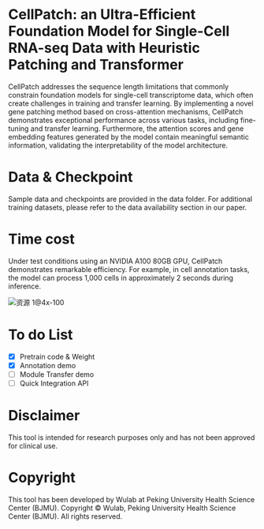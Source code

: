 # CellPatch: an Ultra-Efficient Foundation Model for Single-Cell RNA-seq Data with Heuristic Patching and Transformer
CellPatch addresses the sequence length limitations that commonly constrain foundation models for single-cell transcriptome data, which often create challenges in training and transfer learning. By implementing a novel gene patching method based on cross-attention mechanisms, CellPatch demonstrates exceptional performance across various tasks, including fine-tuning and transfer learning. Furthermore, the attention scores and gene embedding features generated by the model contain meaningful semantic information, validating the interpretability of the model architecture.
# Data & Checkpoint
Sample data and checkpoints are provided in the data folder. For additional training datasets, please refer to the data availability section in our paper.
# Time cost
Under test conditions using an NVIDIA A100 80GB GPU, CellPatch demonstrates remarkable efficiency. For example, in cell annotation tasks, the model can process 1,000 cells in approximately 2 seconds during inference.

![资源 1@4x-100](https://github.com/user-attachments/assets/64598f08-24e2-4d1b-9605-5c9c7756c6d2)

# To do List
- [x] Pretrain code & Weight
- [x] Annotation demo
- [ ] Module Transfer demo
- [ ] Quick Integration API
  
# Disclaimer
This tool is intended for research purposes only and has not been approved for clinical use.
# Copyright
This tool has been developed by Wulab at Peking University Health Science Center (BJMU).
Copyright © Wulab, Peking University Health Science Center (BJMU).
All rights reserved.
